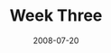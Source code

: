 ---
layout: message
category: message
series: "One"
title: "Week Three"
date: 2008-07-20
message_id: 507
---